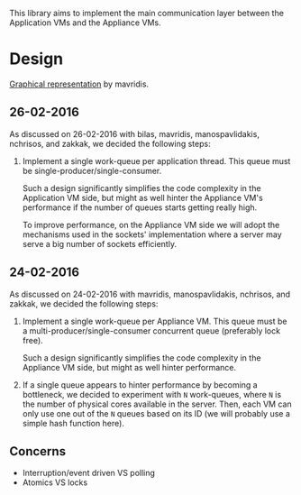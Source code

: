 This library aims to implement the main communication layer between the
Application VMs and the Appliance VMs.

# Design

[Graphical representation](high_level.svg) by mavridis.

## 26-02-2016

As discussed on 26-02-2016 with bilas, mavridis, manospavlidakis,
nchrisos, and zakkak, we decided the following steps:

1. Implement a single work-queue per application thread.  This queue
   must be single-producer/single-consumer.  
   
   Such a design significantly simplifies the code complexity in the
   Application VM side, but might as well hinter the Appliance VM's
   performance if the number of queues starts getting really high.  
   
   To improve performance, on the Appliance VM side we will adopt the
   mechanisms used in the sockets' implementation where a server may
   serve a big number of sockets efficiently.

## 24-02-2016

As discussed on 24-02-2016 with mavridis, manospavlidakis, nchrisos, and
zakkak, we decided the following steps:

1. Implement a single work-queue per Appliance VM.  This queue must be a
   multi-producer/single-consumer concurrent queue (preferably lock
   free).  
   
   Such a design significantly simplifies the code complexity in the
   Appliance VM side, but might as well hinter performance.

2. If a single queue appears to hinter performance by becoming a
   bottleneck, we decided to experiment with `N` work-queues, where `N`
   is the number of physical cores available in the server.  Then, each
   VM can only use one out of the `N` queues based on its ID (we will
   probably use a simple hash function here).

## Concerns

* Interruption/event driven VS polling
* Atomics VS locks
